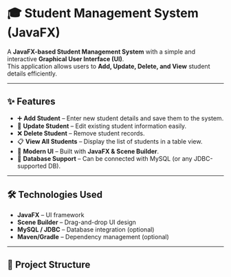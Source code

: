 # 🎓 Student Management System (JavaFX)

A **JavaFX-based Student Management System** with a simple and interactive **Graphical User Interface (UI)**.  
This application allows users to **Add, Update, Delete, and View** student details efficiently.

---

## ✨ Features

- ➕ **Add Student** – Enter new student details and save them to the system.  
- 📝 **Update Student** – Edit existing student information easily.  
- ❌ **Delete Student** – Remove student records.  
- 📋 **View All Students** – Display the list of students in a table view.  
- 🎨 **Modern UI** – Built with **JavaFX & Scene Builder**.  
- 💾 **Database Support** – Can be connected with MySQL (or any JDBC-supported DB).  

---

## 🛠️ Technologies Used
- **JavaFX** – UI framework  
- **Scene Builder** – Drag-and-drop UI design  
- **MySQL / JDBC** – Database integration (optional)  
- **Maven/Gradle** – Dependency management (optional)

---

## 📂 Project Structure

